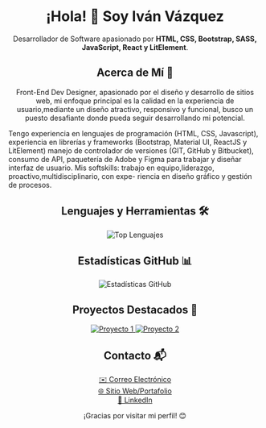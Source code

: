 <h1 align="center">¡Hola! 👋 Soy Iván Vázquez</h1>

<p align="center">Desarrollador de Software apasionado por <strong>HTML, CSS, Bootstrap, SASS, JavaScript, React y LitElement</strong>.</p>

<h2 align="center">Acerca de Mí 🚀</h2>

<p align="center">
 Front-End Dev Designer, apasionado por 
el diseño y desarrollo de sitios web, mi enfoque principal es la calidad en la experiencia de usuario,mediante un diseño atractivo, responsivo y funcional, busco un puesto desafiante donde pueda seguir desarrollando mi potencial.

Tengo experiencia en lenguajes de programación (HTML, CSS, Javascript), 
experiencia en librerías y frameworks 
(Bootstrap, Material UI, ReactJS y LitElement) manejo de controlador de versiones (GIT, GitHub y Bitbucket), consumo de API, paquetería de Adobe y Figma para trabajar y diseñar interfaz de usuario.
Mis softskills: trabajo en equipo,liderazgo, proactivo,multidisciplinario, con expe-
riencia en diseño gráfico y gestión de 
procesos.
</p>

<h2 align="center">Lenguajes y Herramientas 🛠️</h2>

<p align="center">
  <img src="[https://github-readme-stats.vercel.app/api/top-langs/?username=tu-usuario&layout=compact&theme=radical](https://images.app.goo.gl/zGx1k7LzMKrQg9A18)" alt="Top Lenguajes">
</p>

<h2 align="center">Estadísticas GitHub 📊</h2>

<p align="center">
  <img src="https://github-readme-stats.vercel.app/api?VazquezHd&show_icons=true&theme=radical" alt="Estadísticas GitHub">
</p>

<h2 align="center">Proyectos Destacados 🌟</h2>

<p align="center">
  <a href="[https://github.com/tu-usuario/proyecto-1](https://github.com/VazquezHd/myweb)">
    <img src="https://github-readme-stats.vercel.app/api/pin/?username=tu-usuario&repo=proyecto-1&theme=radical" alt="Proyecto 1">
  </a>
  <a href="https://github.com/tu-usuario/proyecto-2">
    <img src="https://github-readme-stats.vercel.app/api/pin/?username=tu-usuario&repo=proyecto-2&theme=radical" alt="Proyecto 2">
  </a>
</p>

<h2 align="center">Contacto 📬</h2>

<p align="center">
  <a href="vazquez.dg22@gmail.com">✉️ Correo Electrónico</a><br>
  <a href="">🌐 Sitio Web/Portafolio</a><br>
  <a href="[https://www.linkedin.com/in/tu-usuario/](https://www.linkedin.com/in/ivan-v%C3%A1zquez-1347b9241/)">💼 LinkedIn</a><br>
</p>

<p align="center">¡Gracias por visitar mi perfil! 😊</p>
